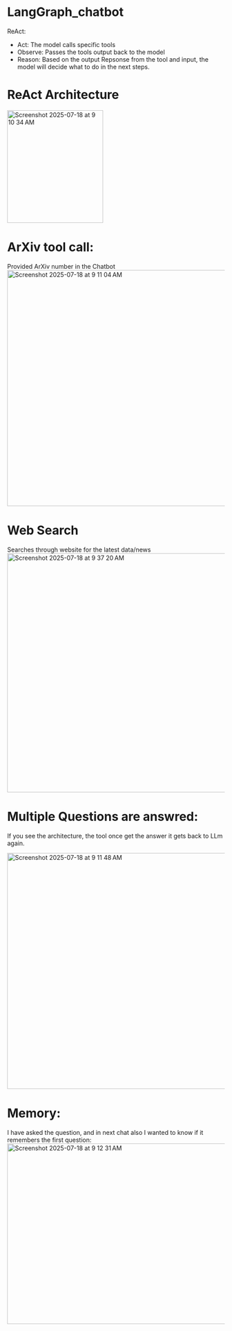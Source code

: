 # LangGraph_chatbot


ReAct:
- Act: The model calls specific tools
- Observe: Passes the tools output back to the model
- Reason: Based on the output Repsonse from the tool and input, the model will decide what to do in the next steps.

# ReAct Architecture
<img width="222" height="260" alt="Screenshot 2025-07-18 at 9 10 34 AM" src="https://github.com/user-attachments/assets/61a1253d-eae4-4bc4-b1b1-55fdc582ac8f" />


# ArXiv tool call:
Provided ArXiv number in the Chatbot
<img width="1001" height="545" alt="Screenshot 2025-07-18 at 9 11 04 AM" src="https://github.com/user-attachments/assets/5741ef07-37f5-4040-bb2b-80fc7926fee0" />


# Web Search
Searches through website for the latest data/news
<img width="1001" height="552" alt="Screenshot 2025-07-18 at 9 37 20 AM" src="https://github.com/user-attachments/assets/f258023d-82a2-4346-b781-6456354b8548" />


# Multiple Questions are answred:
If you see the architecture, the tool once get the answer it gets back to LLm again.

<img width="1001" height="545" alt="Screenshot 2025-07-18 at 9 11 48 AM" src="https://github.com/user-attachments/assets/9ecd574b-4910-47a5-85c9-72bba2d7b26b" />


# Memory:
I have asked the question, and in next chat also I wanted to know if it remembers the first question:
<img width="1001" height="417" alt="Screenshot 2025-07-18 at 9 12 31 AM" src="https://github.com/user-attachments/assets/a10c11d9-ad34-47b4-8f2f-e52d115e51dd" />
